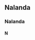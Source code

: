# 
## Nalanda
### Nalanda
#### N
##### 
###### 
##### 
#### 
### 
## 
# 
##
###
####
#####
######
#####
####
###
##
#
##
###
####
#####
######
#####
####
###
##
#
